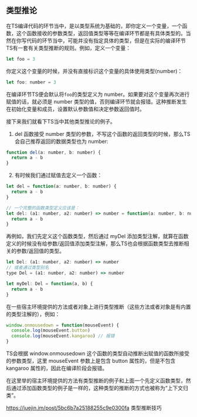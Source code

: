 ## 类型推论

在TS编译代码的环节当中，是以类型系统为基础的，即你定义一个变量，一个函数，这个函数接收的参数类型，返回值类型等等在编译环节都是有具体类型的。当然在你写代码的环节当中，可能并没有指定具体的类型，但是在实际的编译环节TS有一套有关类型推断的规则。例如，定义一个变量：

```javascript
let foo = 3
```

你定义这个变量的时候，并没有直接标识这个变量的具体使用类型(number)：

```javascript
let foo: number = 3
```

在编译环节TS便会默认将`foo`的类型定义为 number。如果要对这个变量再次进行赋值的话，就必须是 number 类型的值，否则编译环节就会报错。这种推断发生在初始化变量和成员，设置默认参数值和决定参数返回值时。

接下来我们就看下TS当中其他类型推论的例子。


1. del 函数接受 number 类型的参数，不写这个函数的返回类型的时候，那么TS会自己推荐返回的数据类型也为 number:

```javascript
function del(a: number, b: number) {
  return a - b
}
```

2. 有时候我们通过赋值去定义一个函数：

```javascript
let del = function(a: number, b: number) {
  return a - b
}

// 一个完整的函数类型定义应该是：
let del: (a1: number, a2: number) => number = function(a: number, b: number): number {
  return a - b
}
```

再例如，我们先定义这个函数类型，然后通过 myDel 添加类型注解，就算在函数定义的时候没有给参数/返回值添加类型注解，那么TS也会根据函数类型去推断相关的参数/返回值的类型。

```javascript
let Del: (a1: number, a2: number) => number
// 或者通过类型别名
type Del = (a1: number, a2: number) => number

let myDel: Del = function(a, b) {
  return a - b
}
```

在一些宿主环境提供的方法或者对象上进行类型推断（这些方法或者对象是有内置的类型注解的），例如：

```javascript
window.onmousedown = function(mouseEvent) {
  console.log(mouseEvent.button)
  console.log(mouseEvent.kangaroo) // 报错
}
```

TS会根据 window.onmousedown 这个函数的类型自动推断出赋值的函数所接受的参数类型，这里 mouseEvent 参数上是包含 button 属性的，但是不包含 kangaroo 属性的，因此在编译阶段会报错。

在这里举的宿主环境提供的方法有类型推断的例子和上面一个先定义函数类型，然后通过添加函数类型的例子是一样的，这种类型的推断的方式也被称为“上下文归类”。


https://juejin.im/post/5bc6b7a25188255c9e0300fa 类型推断技巧
